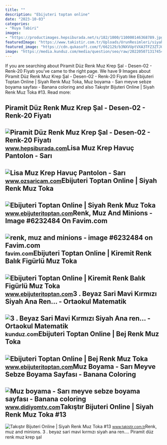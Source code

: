 ```yaml
---
title: ""
description: "Ebijuteri toptan online"
date: "2023-10-03"
categories:
- "Ruya Tabiri"
images:
- "https://productimages.hepsiburada.net/s/182/1000/110000146368789.jpg"
featuredImage: "https://www.takistir.com.tr/Uploads/UrunResimleri/siyah-renk-muz-toka-13-a53b.jpg"
featured_image: "https://cdn.qukasoft.com/f/662129/b3NXVUptVXA3TFZ3ZTJGdEhjOXJKYmtISWNEeFJBPT0/p/sari-renk-antik-desen-muz-toka-71894-1.jpg"
image: "https://media.kunduz.com/media/question/seo/raw/20220507131745415447-4373333.jpg?h=512"
---
```


If you are searching about Piramit Düz Renk Muz Krep Şal - Desen-02 - Renk-20 Fiyatı you've came to the right page. We have 9 Images about Piramit Düz Renk Muz Krep Şal - Desen-02 - Renk-20 Fiyatı like Ebijuteri Toptan Online | Siyah Renk Muz Toka, Muz boyama - Sarı meyve sebze boyama sayfası - Banana coloring and also Takıştır Bijuteri Online | Siyah Renk Muz Toka #13. Read more:

Piramit Düz Renk Muz Krep Şal - Desen-02 - Renk-20 Fiyatı
---------------------------------------------------------

 ![Piramit Düz Renk Muz Krep Şal - Desen-02 - Renk-20 Fiyatı](https://productimages.hepsiburada.net/s/182/1000/110000146368789.jpg) <small>www.hepsiburada.com</small>Lisa Muz Krep Havuç Pantolon - Sarı
-----------------------------------

 ![Lisa Muz Krep Havuç Pantolon - Sarı](https://www.ozsaricam.com/Uploads/UrunResimleri/lisa-muz-krep-havuc-pantolon-sari-a8f3-3.jpg) <small>www.ozsaricam.com</small>Ebijuteri Toptan Online | Siyah Renk Muz Toka
---------------------------------------------

 ![Ebijuteri Toptan Online | Siyah Renk Muz Toka](https://cdn.qukasoft.com/f/662129/b3NXVUptVXA3TFZ3ZTJGdEhjOXJKYmtISWNEeFJBPT0/p/sari-renk-antik-desenli-muz-toka-44248-1.jpg) <small>www.ebijuteritoptan.com</small>Renk, Muz And Minions - Image #6232484 On Favim.com
---------------------------------------------------

 ![renk, muz and minions - image #6232484 on Favim.com](https://p.favim.com/orig/2018/09/04/renk-muz-minions-Favim.com-6232484.jpg) <small>favim.com</small>Ebijuteri Toptan Online | Kiremit Renk Balık Figürlü Muz Toka
-------------------------------------------------------------

 ![Ebijuteri Toptan Online | Kiremit Renk Balık Figürlü Muz Toka](https://cdn.qukasoft.com/f/662129/b3NXVUptVXA3TFZ3ZTJGdEhjOXJKYmtISWNEeFJBPT0/p/sari-ve-siyah-renk-balik-sirti-figurlu-muz-toka-84165-1.jpg) <small>www.ebijuteritoptan.com</small>3 . Beyaz Sari Mavi Kırmızı Siyah Ana Ren... - Ortaokul Matematik
-----------------------------------------------------------------

 ![3 . Beyaz Sari Mavi Kırmızı Siyah Ana ren... - Ortaokul Matematik](https://media.kunduz.com/media/question/seo/raw/20220507131745415447-4373333.jpg?h=512) <small>kunduz.com</small>Ebijuteri Toptan Online | Bej Renk Muz Toka
-------------------------------------------

 ![Ebijuteri Toptan Online | Bej Renk Muz Toka](https://cdn.qukasoft.com/f/662129/b3NXVUptVXA3TFZ3ZTJGdEhjOXJKYmtISWNEeFJBPT0/p/sari-renk-antik-desen-muz-toka-71894-1.jpg) <small>www.ebijuteritoptan.com</small>Muz Boyama - Sarı Meyve Sebze Boyama Sayfası - Banana Coloring
--------------------------------------------------------------

 ![Muz boyama - Sarı meyve sebze boyama sayfası - Banana coloring](https://www.didiyomtv.com/wp-content/uploads/2022/09/sari-renkli-meyve-ve-sebzeler-banana-coloring-muz-boyama-sayfasi-okul-oncesi-renkler-boyama.jpg) <small>www.didiyomtv.com</small>Takıştır Bijuteri Online | Siyah Renk Muz Toka #13
--------------------------------------------------

 ![Takıştır Bijuteri Online | Siyah Renk Muz Toka #13](https://www.takistir.com.tr/Uploads/UrunResimleri/siyah-renk-muz-toka-13-a53b.jpg) <small>www.takistir.com.tr</small>Renk, muz and minions. 3 . beyaz sari mavi kırmızı siyah ana ren.... Piramit düz renk muz krep şal
